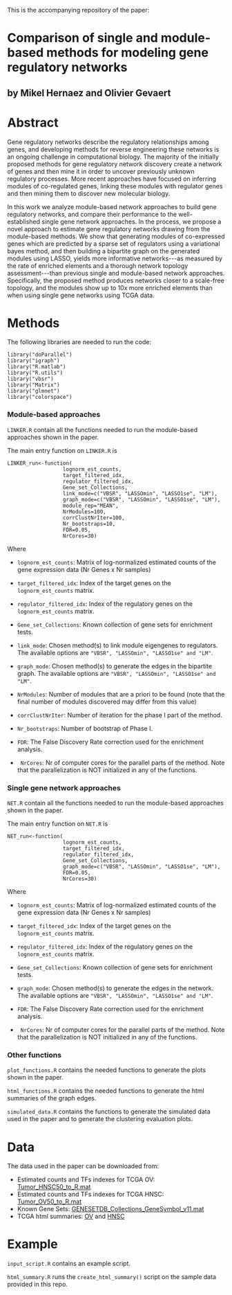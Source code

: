 This is the accompanying repository of the paper:

# Comparison of single and module-based methods for modeling gene regulatory networks
## by Mikel Hernaez and Olivier Gevaert


# Abstract

Gene regulatory networks describe the regulatory relationships among genes, and developing methods for reverse engineering these networks is an ongoing challenge in computational biology. The majority of the initially proposed methods for gene regulatory network discovery create a network of genes and then mine it in order to uncover previously unknown regulatory processes. More recent approaches have focused on inferring modules of co-regulated genes, linking these modules with regulator genes and then mining them to discover new molecular biology.

In this work we analyze module-based network approaches to build gene regulatory networks, and compare their performance to the well-established single gene network approaches. In the process, we propose a novel approach to estimate gene regulatory networks drawing from the module-based methods. We show that generating modules of co-expressed genes which are predicted by a sparse set of regulators using a variational bayes method, and then building a bipartite graph on the generated modules using LASSO, yields more informative networks---as measured by the rate of enriched elements and a thorough network topology assessment---than previous single and module-based network approaches. Specifically, the proposed method produces networks closer to a scale-free topology, and the modules show up to 10x more enriched elements than when using single gene networks using TCGA data.

# Methods

The following libraries are needed to run the code:

    library("doParallel")
    library("igraph")
    library("R.matlab")
    library("R.utils")
    library("vbsr")
    library("Matrix")
    library("glmnet")
    library("colorspace")

### Module-based approaches

```LINKER.R``` contain all the functions needed to run the module-based approaches shown in the paper. 

    
The main entry function on ```LINKER.R``` is 

    LINKER_run<-function(
                      lognorm_est_counts, 
                      target_filtered_idx, 
                      regulator_filtered_idx, 
                      Gene_set_Collections,
                      link_mode=c("VBSR", "LASSOmin", "LASSO1se", "LM"),
                      graph_mode=c("VBSR", "LASSOmin", "LASSO1se", "LM"),
                      module_rep="MEAN",
                      NrModules=100, 
                      corrClustNrIter=100,
                      Nr_bootstraps=10,
                      FDR=0.05,
                      NrCores=30)
  
Where 

-  ```lognorm_est_counts```: Matrix of log-normalized estimated counts of the gene expression data (Nr Genes x Nr samples)
  
-  ```target_filtered_idx```: Index of the target genes on the ```lognorm_est_counts``` matrix.
-  ```regulator_filtered_idx```: Index of the regulatory genes on the ```lognorm_est_counts``` matrix.
- ```Gene_set_Collections```: Known collection of gene sets for enrichment tests. 
- ```link_mode```: Chosen method(s) to link module eigengenes to regulators. The available options are ```"VBSR", "LASSOmin", "LASSO1se" and "LM"```.
- ```graph_mode```: Chosen method(s) to generate the edges in the bipartite graph. The available options are ```"VBSR", "LASSOmin", "LASSO1se" and "LM"```.
- ```NrModules```: Number of modules that are a priori to be found (note that the final number of modules discovered may differ from this value)  
- ```corrClustNrIter```: Number of iteration for the phase I part of the method.
- ```Nr_bootstraps```: Number of bootstrap of Phase I.
- ```FDR```: The False Discovery Rate correction used for the enrichment analysis.
- ``` NrCores```: Nr of computer cores for the parallel parts of the method. Note that the parallelization is NOT initialized in any of the functions.


### Single gene network approaches

```NET.R``` contain all the functions needed to run the module-based approaches shown in the paper. 

    
The main entry function on ```NET.R``` is 

    NET_run<-function(
                      lognorm_est_counts, 
                      target_filtered_idx, 
                      regulator_filtered_idx, 
                      Gene_set_Collections,
                      graph_mode=c("VBSR", "LASSOmin", "LASSO1se", "LM"),
                      FDR=0.05,
                      NrCores=30)
  
Where 

-  ```lognorm_est_counts```: Matrix of log-normalized estimated counts of the gene expression data (Nr Genes x Nr samples)
  
-  ```target_filtered_idx```: Index of the target genes on the ```lognorm_est_counts``` matrix.
-  ```regulator_filtered_idx```: Index of the regulatory genes on the ```lognorm_est_counts``` matrix.
- ```Gene_set_Collections```: Known collection of gene sets for enrichment tests. 
- ```graph_mode```: Chosen method(s) to generate the edges in the network. The available options are ```"VBSR", "LASSOmin", "LASSO1se" and "LM"```.
- ```FDR```: The False Discovery Rate correction used for the enrichment analysis.
- ``` NrCores```: Nr of computer cores for the parallel parts of the method. Note that the parallelization is NOT initialized in any of the functions.

### Other functions

```plot_functions.R``` contains the needed functions to generate the plots shown in the paper.

```html_functions.R``` contains the needed functions to generate the html summaries of the graph edges.

```simulated_data.R``` contains the functions to generate the simulated data used in the paper and to generate the clustering evaluation plots.


# Data

The data used in the paper can be downloaded from: 

 - Estimated counts and TFs indexes for TCGA OV: [Tumor_HNSC50_to_R.mat](https://github.com/mikelhernaez/linker/blob/master/data/Tumor_HNSC50_to_R.mat)
 - Estimated counts and TFs indexes for TCGA HNSC: [Tumor_OV50_to_R.mat](https://github.com/mikelhernaez/linker/blob/master/data/Tumor_OV50_to_R.mat)
 - Known Gene Sets: [GENESETDB_Collections_GeneSymbol_v11.mat](https://github.com/mikelhernaez/linker/blob/master/data/GENESETDB_Collections_GeneSymbol_v11.mat)
 - TCGA html summaries: [OV](http://donostia.csl.illinois.edu/linker_TCGA/html_Tumor_OV50.tar8855_reg638/index.Tumor_OV50.tar8855_reg638.html) and [HNSC](http://donostia.csl.illinois.edu/linker_TCGA/html_Tumor_HNSC50.tar8791_reg702/index.Tumor_HNSC50.tar8791_reg702.html)

# Example

```input_script.R``` contains an example script.

```html_summary.R``` runs the `create_html_summary()` script on the sample data provided in this repo.
